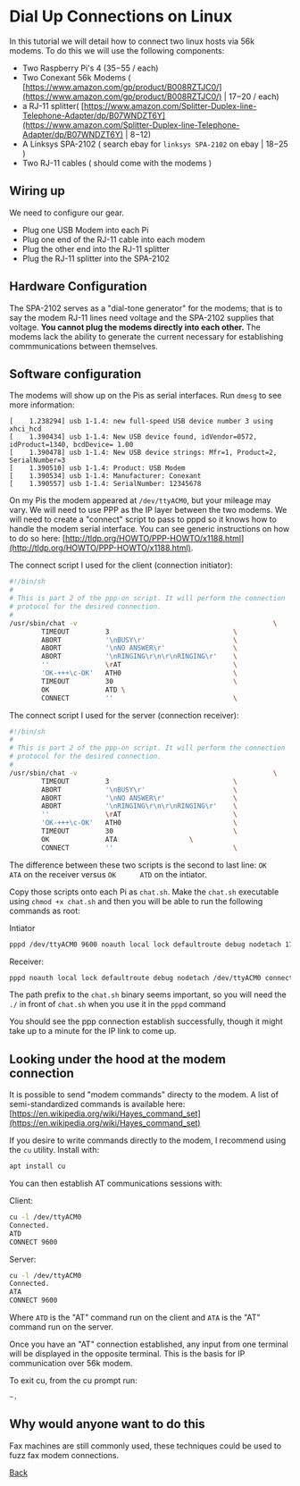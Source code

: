 # Dial Up Connections on Linux

In this tutorial we will detail how to connect two linux hosts via 56k modems.  To do this we will use the following components:

* Two Raspberry Pi's 4 ($35-$55 / each)
* Two Conexant 56k Modems ( [https://www.amazon.com/gp/product/B008RZTJC0/](https://www.amazon.com/gp/product/B008RZTJC0/) | $17-$20 / each)
* a RJ-11 splitter( [https://www.amazon.com/Splitter-Duplex-line-Telephone-Adapter/dp/B07WNDZT6Y](https://www.amazon.com/Splitter-Duplex-line-Telephone-Adapter/dp/B07WNDZT6Y) | $8-$12)
* A Linksys SPA-2102 ( search ebay for `linksys SPA-2102` on ebay | $18-$25 ) 
* Two RJ-11 cables ( should come with the modems )

## Wiring up

We need to configure our gear.  
* Plug one USB Modem into each Pi
* Plug one end of the RJ-11 cable into each modem
* Plug the other end into the RJ-11 splitter
* Plug the RJ-11 splitter into the SPA-2102

## Hardware Configuration

The SPA-2102 serves as a "dial-tone generator" for the modems; that is to say the modem RJ-11 lines need voltage and the SPA-2102 supplies that voltage.  **You cannot plug the modems directly into each other.** The modems lack the ability to generate the current necessary for establishing commmunications between themselves.

## Software configuration

The modems will show up on the Pis as serial interfaces.  Run `dmesg` to see more information:

```
[    1.238294] usb 1-1.4: new full-speed USB device number 3 using xhci_hcd                               
[    1.390434] usb 1-1.4: New USB device found, idVendor=0572, idProduct=1340, bcdDevice= 1.00            
[    1.390478] usb 1-1.4: New USB device strings: Mfr=1, Product=2, SerialNumber=3                        
[    1.390510] usb 1-1.4: Product: USB Modem                                                              
[    1.390534] usb 1-1.4: Manufacturer: Conexant                                                          
[    1.390557] usb 1-1.4: SerialNumber: 12345678 
```

On my Pis the modem appeared at `/dev/ttyACM0`, but your mileage may vary.  We will need to use PPP as the IP layer between the two modems.  We will need to create a "connect" script to pass to pppd so it knows how to handle the modem serial interface.  You can see generic instructions on how to do so here: [http://tldp.org/HOWTO/PPP-HOWTO/x1188.html](http://tldp.org/HOWTO/PPP-HOWTO/x1188.html).

The connect script I used for the client (connection initiator):

```sh
#!/bin/sh
#
# This is part 2 of the ppp-on script. It will perform the connection
# protocol for the desired connection.
#
/usr/sbin/chat -v                                                 \
        TIMEOUT         3                               \
        ABORT           '\nBUSY\r'                      \
        ABORT           '\nNO ANSWER\r'                 \
        ABORT           '\nRINGING\r\n\r\nRINGING\r'    \
        ''              \rAT                            \
        'OK-+++\c-OK'   ATH0                            \
        TIMEOUT         30                              \
        OK              ATD \
        CONNECT         ''                              \

```

The connect script I used for the server (connection receiver):

```sh
#!/bin/sh
#
# This is part 2 of the ppp-on script. It will perform the connection
# protocol for the desired connection.
#
/usr/sbin/chat -v                                                 \
        TIMEOUT         3                               \
        ABORT           '\nBUSY\r'                      \
        ABORT           '\nNO ANSWER\r'                 \
        ABORT           '\nRINGING\r\n\r\nRINGING\r'    \
        ''              \rAT                            \
        'OK-+++\c-OK'   ATH0                            \
        TIMEOUT         30                              \
        OK              ATA                  \
        CONNECT         ''                              \

```

The difference between these two scripts is the second to last line: `OK      ATA` on the receiver versus `OK      ATD` on the intiator.

Copy those scripts onto each Pi as `chat.sh`.  Make the `chat.sh` executable using `chmod +x chat.sh` and then you will be able to run the following commands as root:

Intiator
```sh
pppd /dev/ttyACM0 9600 noauth local lock defaultroute debug nodetach 172.16.1.1:172.16.1.2 ms-dns 8.8.8.8 connect ./chat.sh
```

Receiver:
```sh
pppd noauth local lock defaultroute debug nodetach /dev/ttyACM0 connect ./chat.sh
```

The path prefix to the `chat.sh` binary seems important, so you will need the `./` in front of `chat.sh` when you use it in the `pppd` command

You should see the ppp connection establish successfully, though it might take up to a minute for the IP link to come up.

## Looking under the hood at the modem connection

It is possible to send "modem commands" directy to the modem.  A list of semi-standardized commands is available here: [https://en.wikipedia.org/wiki/Hayes_command_set](https://en.wikipedia.org/wiki/Hayes_command_set)

If you desire to write commands directly to the modem, I recommend using the `cu` utility. Install with:

```sh
apt install cu
```

You can then establish AT communications sessions with:

Client:
```sh
cu -l /dev/ttyACM0
Connected.
ATD
CONNECT 9600

```

Server:
```sh
cu -l /dev/ttyACM0
Connected.
ATA
CONNECT 9600
```

Where `ATD` is the "AT" command run on the client and `ATA` is the "AT" command run on the server.

Once you have an "AT" connection established, any input from one terminal will be displayed in the opposite terminal. This is the basis for IP communication over 56k modem.

To exit cu, from the cu prompt run:

```
~.
```

## Why would anyone want to do this

Fax machines are still commonly used, these techniques could be used to fuzz fax modem connections.

[Back](https://nstarke.github.io/)